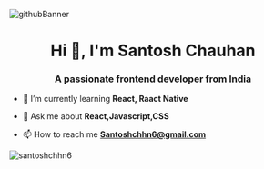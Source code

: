![githubBanner](https://user-images.githubusercontent.com/102342620/217224975-6f46fe4b-c209-4999-9656-8fdeca51bb57.png)

<h1 align="center">Hi 👋, I'm Santosh Chauhan</h1>
<h3 align="center">A passionate frontend developer from India</h3>


- 🌱 I’m currently learning **React, Raact Native**

- 💬 Ask me about **React,Javascript,CSS**

- 📫 How to reach me **Santoshchhn6@gmail.com**

<p><img align="center" src="https://github-readme-streak-stats.herokuapp.com/?user=santoshchhn6&" alt="santoshchhn6" /></p>
